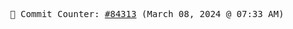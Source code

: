 <p align="center">
    <samp>
        📮 Commit Counter: <a href="https://github.com/Javascript-void0/Javascript-void0/commits/main">#84313</a> (March 08, 2024 @ 07:33 AM)
    </samp>
</p>